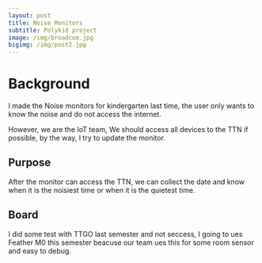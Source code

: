 ```yaml
---
layout: post
title: Noise Monitors 
subtitle: Polykid project
image: /img/broadcom.jpg
bigimg: /img/post2.jpg
---
```


# Background

I made the Noise monitors for kindergarten last time, the user only wants to know the noise and do not access the internet.

However, we are the IoT team, We should access all devices to the TTN if possible, by the way, I try to update the monitor.

## Purpose

After the monitor can access the TTN, we can collect the date and know when it is the noisiest time or when it is the quietest time.

## Board

I did some test with TTGO last semester and not seccess, I going to ues Feather M0 this semester beacuse our team ues this for some room sensor and easy to debug.
